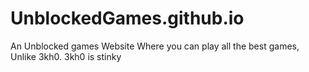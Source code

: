# UnblockedGames.github.io
An Unblocked games Website Where you can play all the best games, Unlike 3kh0. 3kh0 is stinky

